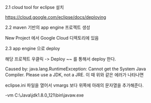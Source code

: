 2.1 cloud tool for eclipse 설치

https://cloud.google.com/eclipse/docs/deploying



2.2 maven 기반의 app engine 프로젝트 생성

New Project 에서 Google Cloud 디렉토리에 있음



2.3 app engine 으로 deploy

해당 프로젝트 우클릭 -> Deploy ~~
를 통해서 deploy 한다.

Caused by: java.lang.RuntimeException: Cannot get the System Java Compiler. Please use a JDK, not a JRE.
이 때 위와 같은 에러가 나타나면

eclipse.ini 파일을 열어서 vmargs 보다 위쪽에 아래의 문자열을 추가해준다.

-vm
C:\Java\jdk1.8.0_121\bin\javaw.exe